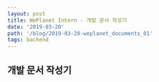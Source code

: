 ```yaml
---
layout: post
title: WePlanet Intern - 개발 문서 작성기
date: '2019-03-20'
path: '/blog/2019-03-20-weplanet_documents_01'
tags: backend
---
```


## 개발 문서 작성기